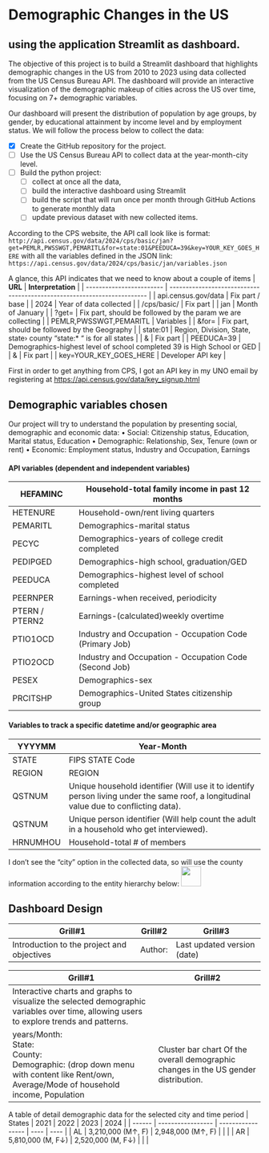 # Demographic Changes in the US 
## using the application Streamlit as dashboard.

The objective of this project is to build a Streamlit dashboard that highlights demographic changes in the US from 2010 to 2023 using data collected from the US Census Bureau API. The dashboard will provide an interactive visualization of the demographic makeup of cities across the US over time, focusing on 7+ demographic variables.

Our dashboard will present the distribution of population by age groups, by gender, by educational attainment by income level and by employment status.
We will follow the process below to collect the data:

- [X]	Create the GitHub repository for the project.
- [ ] Use the US Census Bureau API to collect data at the year-month-city level.
- [ ] Build the python project:
    - [ ] collect at once all the data, 
    - [ ] build the interactive dashboard using Streamlit
    - [ ] build the script that will run once per month through GitHub Actions to generate monthly data
    - [ ] update previous dataset with new collected items.

According to the CPS website, the API call look like is format: `http://api.census.gov/data/2024/cps/basic/jan?get=PEMLR,PWSSWGT,PEMARITL&for=state:01&PEEDUCA=39&key=YOUR_KEY_GOES_HERE` with all the variables defined in the JSON link: `https://api.census.gov/data/2024/cps/basic/jan/variables.json`

A glance, this API indicates that we need to know about a couple of items
| **URL**                  | **Interpretation**                                                      |
| ------------------------ | ----------------------------------------------------------------------- |
| api.census.gov/data      | Fix part / base                                                         |
| 2024                     | Year of data collected                                                  |
| /cps/basic/              | Fix part                                                                |
| jan                      | Month of January                                                        |
| ?get=                    | Fix part, should be followed by the param we are collecting             |
| PEMLR,PWSSWGT,PEMARITL   | Variables                                                               |
| &for=                    | Fix part, should be followed by the Geography                           |
| state:01                 | Region, Division, State, state› county “state:\* “ is for all states    |
| &                        | Fix part                                                                |
| PEEDUCA=39               | Demographics-highest level of school completed 39 is High School or GED |
| &                        | Fix part                                                                |
| key=YOUR_KEY_GOES_HERE   | Developer API key                                                       |


First in order to get anything from CPS, I got an API key in my UNO email by registering at https://api.census.gov/data/key_signup.html 


## Demographic variables chosen
Our project will try to understand the population by presenting social, demographic and economic data:
•	Social: Citizenship status, Education, Marital status, Education
•	Demographic: Relationship, Sex, Tenure (own or rent)
•	Economic: Employment status, Industry and Occupation, Earnings

#### API variables (dependent and independent variables)
| HEFAMINC       | Household-total family income in past 12 months         |
| -------------- | ------------------------------------------------------- |
| HETENURE       | Household-own/rent living quarters                      |
| PEMARITL       | Demographics-marital status                             |
| PECYC          | Demographics-years of college credit completed          |
| PEDIPGED       | Demographics-high school, graduation/GED                |
| PEEDUCA        | Demographics-highest level of school completed          |
| PEERNPER       | Earnings-when received, periodicity                     |
| PTERN / PTERN2 | Earnings-(calculated)weekly overtime                    |
| PTIO1OCD       | Industry and Occupation - Occupation Code (Primary Job) |
| PTIO2OCD       | Industry and Occupation - Occupation Code (Second Job)  |
| PESEX          | Demographics-sex                                        |
| PRCITSHP       | Demographics-United States citizenship group            |

#### Variables to track a specific datetime and/or geographic area
| YYYYMM   | Year-Month                                                                                                                             |
| -------- | -------------------------------------------------------------------------------------------------------------------------------------- |
| STATE    | FIPS STATE Code                                                                                                                        |
| REGION   | REGION                                                                                                                                 |
| QSTNUM   | Unique household identifier (Will use it to identify person living under the same roof, a longitudinal value due to conflicting data). |
| QSTNUM   | Unique person identifier (Will help count the adult in a household who get interviewed).                                               |
| HRNUMHOU | Household-total # of members                                                                                                           |

I don’t see the “city” option in the collected data, so will use the county information according to the entity hierarchy below: <img src="https://github.com/w86w86/econ8320_US-Census/assets/54444342/aa4028d5-1085-494e-a7f8-f805c41ddf5d" height="40">


## Dashboard Design 
| Grill#1                                    | Grill#2 | Grill#3                     |
| ------------------------------------------ | ------- | --------------------------- |
| Introduction to the project and objectives | Author: | Last updated version (date) |

| Grill#1                                    | Grill#2                               |
| ------------------------------------------ | ------------------------------------- |
| Interactive charts and graphs to visualize the selected demographic variables over time, allowing users to explore trends and patterns.
years/Month:<br>State:<br>County:<br>Demographic: (drop down menu with content like Rent/own, Average/Mode of household income, Population | Cluster bar chart Of the overall demographic changes in the US gender distribution. |

A table of detail demographic data for the selected city and time period
| States | 2021              | 2022              | 2023 | 2024 |
| ------ | ----------------- | ----------------- | ---- | ---- |
| AL     | 3,210,000 (M↑, F) | 2,948,000 (M↑, F) |      |      |
| AR     | 5,810,000 (M, F↓) | 2,520,000 (M, F↓) |      |      |



